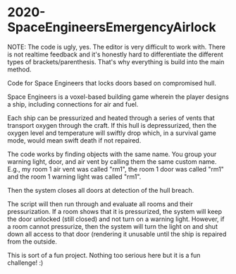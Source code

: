 # 2020-SpaceEngineersEmergencyAirlock
 
 NOTE: The code is ugly, yes. The editor is very difficult to work with. There is not realtime feedback and it's honestly hard to differentiate the different types of brackets/parenthesis. That's why everything is build into the main method.
 
 Code for Space Engineers that locks doors based on compromised hull.

Space Engineers is a voxel-based building game wherein the player designs a ship, including connections for air and fuel.

Each ship can be pressurized and heated through a series of vents that transport oxygen through the craft. If this hull is depressurized, then the oxygen level and temperature will swiftly drop which, in a survival game mode, would mean swift death if not repaired.

The code works by finding objects with the same name. You group your warning light, door, and air vent by calling them the same custom name. E.g., my room 1 air vent was called "rm1", the room 1 door was called "rm1" and the room 1 warning light was called "rm1".

Then the system closes all doors at detection of the hull breach.

The script will then run through and evaluate all rooms and their pressurization. If a room shows that it is pressurized, the system will keep the door unlocked (still closed) and not turn on a warning light. However, if a room cannot pressurize, then the system will turn the light on and shut down all access to that door (rendering it unusable until the ship is repaired from the outside.

This is sort of a fun project. Nothing too serious here but it is a fun challenge! :)
